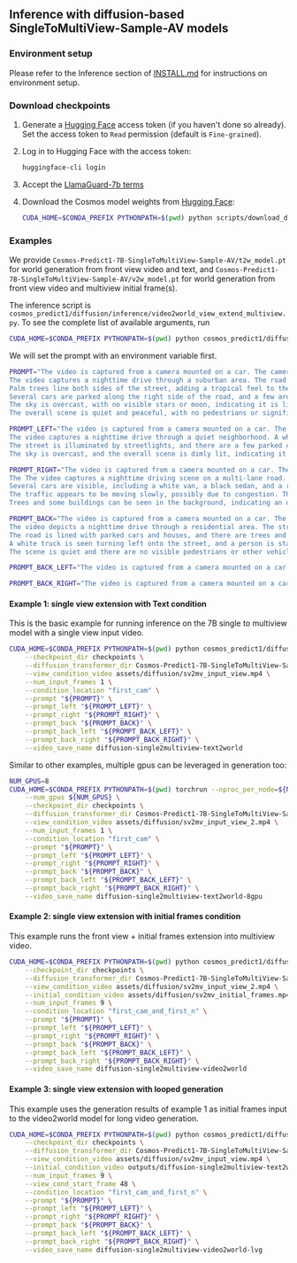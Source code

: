 ## Inference with diffusion-based SingleToMultiView-Sample-AV models

### Environment setup

Please refer to the Inference section of [INSTALL.md](/INSTALL.md#inference) for instructions on environment setup.

### Download checkpoints

1. Generate a [Hugging Face](https://huggingface.co/settings/tokens) access token (if you haven't done so already). Set the access token to `Read` permission (default is `Fine-grained`).

2. Log in to Hugging Face with the access token:
   ```bash
   huggingface-cli login
   ```
3. Accept the [LlamaGuard-7b terms](https://huggingface.co/meta-llama/LlamaGuard-7b)

4. Download the Cosmos model weights from [Hugging Face](https://huggingface.co/collections/nvidia/cosmos-predict1-67c9d1b97678dbf7669c89a7):
   ```bash
   CUDA_HOME=$CONDA_PREFIX PYTHONPATH=$(pwd) python scripts/download_diffusion_checkpoints.py --model_sizes 7B --model_types SingleToMultiView-Sample-AV --checkpoint_dir checkpoints
   ```

### Examples
We provide `Cosmos-Predict1-7B-SingleToMultiView-Sample-AV/t2w_model.pt` for world generation from front view video and text,
and `Cosmos-Predict1-7B-SingleToMultiView-Sample-AV/v2w_model.pt` for world generation from front view video and multiview initial frame(s).

The inference script is `cosmos_predict1/diffusion/inference/video2world_view_extend_multiview.py`.
To see the complete list of available arguments, run
```bash
CUDA_HOME=$CONDA_PREFIX PYTHONPATH=$(pwd) python cosmos_predict1/diffusion/inference/video2world_view_extend_multiview.py --help
```

We will set the prompt with an environment variable first.
```bash
PROMPT="The video is captured from a camera mounted on a car. The camera is facing forward. \
The video captures a nighttime drive through a suburban area. The road is illuminated by streetlights and vehicle headlights, creating a well-lit path. \
Palm trees line both sides of the street, adding a tropical feel to the environment. \
Several cars are parked along the right side of the road, and a few are driving in the opposite direction. \
The sky is overcast, with no visible stars or moon, indicating it is likely late evening or night. \
The overall scene is quiet and peaceful, with no pedestrians or significant traffic."

PROMPT_LEFT="The video is captured from a camera mounted on a car. The camera is facing to the left. \
The video captures a nighttime drive through a quiet neighborhood. A white car is seen turning left onto a street lined with palm trees and other trees. \
The street is illuminated by streetlights, and there are a few parked cars visible. \
The sky is overcast, and the overall scene is dimly lit, indicating it is nighttime."

PROMPT_RIGHT="The video is captured from a camera mounted on a car. The camera is facing to the right. \
The The video captures a nighttime driving scene on a multi-lane road. The road is bordered by a high concrete barrier. \
Several cars are visible, including a white van, a black sedan, and a red car. \
The traffic appears to be moving slowly, possibly due to congestion. The sky is overcast, and the lighting suggests it is nighttime. \
Trees and some buildings can be seen in the background, indicating an urban or suburban setting."

PROMPT_BACK="The video is captured from a camera mounted on a car. The camera is facing backwards. \
The video depicts a nighttime drive through a residential area. The street is illuminated by streetlights and the headlights of a car in front. \
The road is lined with parked cars and houses, and there are trees and a fence along the side. \
A white truck is seen turning left onto the street, and a person is standing near the fence. \
The scene is quiet and there are no visible pedestrians or other vehicles. The weather appears to be clear."

PROMPT_BACK_LEFT="The video is captured from a camera mounted on a car. The camera is facing the rear left side."

PROMPT_BACK_RIGHT="The video is captured from a camera mounted on a car. The camera is facing the rear right side."
```

#### Example 1: single view extension with Text condition
This is the basic example for running inference on the 7B single to multiview model with a single view input video.
```bash
CUDA_HOME=$CONDA_PREFIX PYTHONPATH=$(pwd) python cosmos_predict1/diffusion/inference/video2world_view_extend_multiview.py \
    --checkpoint_dir checkpoints \
    --diffusion_transformer_dir Cosmos-Predict1-7B-SingleToMultiView-Sample-AV/t2w_model.pt \
    --view_condition_video assets/diffusion/sv2mv_input_view.mp4 \
    --num_input_frames 1 \
    --condition_location "first_cam" \
    --prompt "${PROMPT}" \
    --prompt_left "${PROMPT_LEFT}" \
    --prompt_right "${PROMPT_RIGHT}" \
    --prompt_back "${PROMPT_BACK}" \
    --prompt_back_left "${PROMPT_BACK_LEFT}" \
    --prompt_back_right "${PROMPT_BACK_RIGHT}" \
    --video_save_name diffusion-single2multiview-text2world
```
Similar to other examples, multiple gpus can be leveraged in generation too:
```bash
NUM_GPUS=8
CUDA_HOME=$CONDA_PREFIX PYTHONPATH=$(pwd) torchrun --nproc_per_node=${NUM_GPUS} cosmos_predict1/diffusion/inference/video2world_view_extend_multiview.py \
    --num_gpus ${NUM_GPUS} \
    --checkpoint_dir checkpoints \
    --diffusion_transformer_dir Cosmos-Predict1-7B-SingleToMultiView-Sample-AV/t2w_model.pt \
    --view_condition_video assets/diffusion/sv2mv_input_view_2.mp4 \
    --num_input_frames 1 \
    --condition_location "first_cam" \
    --prompt "${PROMPT}" \
    --prompt_left "${PROMPT_LEFT}" \
    --prompt_right "${PROMPT_RIGHT}" \
    --prompt_back "${PROMPT_BACK}" \
    --prompt_back_left "${PROMPT_BACK_LEFT}" \
    --prompt_back_right "${PROMPT_BACK_RIGHT}" \
    --video_save_name diffusion-single2multiview-text2world-8gpu
```
#### Example 2: single view extension with initial frames condition
This example runs the front view + initial frames extension into multiview video.
```bash
CUDA_HOME=$CONDA_PREFIX PYTHONPATH=$(pwd) python cosmos_predict1/diffusion/inference/video2world_view_extend_multiview.py \
    --checkpoint_dir checkpoints \
    --diffusion_transformer_dir Cosmos-Predict1-7B-SingleToMultiView-Sample-AV/v2w_model.pt \
    --view_condition_video assets/diffusion/sv2mv_input_view_2.mp4 \
    --initial_condition_video assets/diffusion/sv2mv_initial_frames.mp4 \
    --num_input_frames 9 \
    --condition_location "first_cam_and_first_n" \
    --prompt "${PROMPT}" \
    --prompt_left "${PROMPT_LEFT}" \
    --prompt_right "${PROMPT_RIGHT}" \
    --prompt_back "${PROMPT_BACK}" \
    --prompt_back_left "${PROMPT_BACK_LEFT}" \
    --prompt_back_right "${PROMPT_BACK_RIGHT}" \
    --video_save_name diffusion-single2multiview-video2world
```

#### Example 3: single view extension with looped generation
This example uses the generation results of example 1 as initial frames input to the video2world model for long video generation.
```bash
CUDA_HOME=$CONDA_PREFIX PYTHONPATH=$(pwd) python cosmos_predict1/diffusion/inference/video2world_view_extend_multiview.py \
    --checkpoint_dir checkpoints \
    --diffusion_transformer_dir Cosmos-Predict1-7B-SingleToMultiView-Sample-AV/v2w_model.pt \
    --view_condition_video assets/diffusion/sv2mv_input_view.mp4 \
    --initial_condition_video outputs/diffusion-single2multiview-text2world.mp4 \
    --num_input_frames 9 \
    --view_cond_start_frame 48 \
    --condition_location "first_cam_and_first_n" \
    --prompt "${PROMPT}" \
    --prompt_left "${PROMPT_LEFT}" \
    --prompt_right "${PROMPT_RIGHT}" \
    --prompt_back "${PROMPT_BACK}" \
    --prompt_back_left "${PROMPT_BACK_LEFT}" \
    --prompt_back_right "${PROMPT_BACK_RIGHT}" \
    --video_save_name diffusion-single2multiview-video2world-lvg
```
